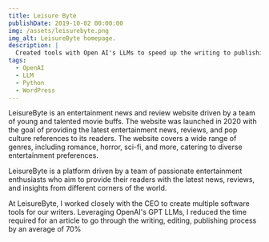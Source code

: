 ```yaml
---
title: Leisure Byte
publishDate: 2019-10-02 00:00:00
img: /assets/leisurebyte.png
img_alt: LeisureByte homepage.
description: |
  Created tools with Open AI's LLMs to speed up the writing to publishing cycle.
tags:
  - OpenAI
  - LLM
  - Python
  - WordPress
---
```


LeisureByte is an entertainment news and review website driven by a team of young and talented movie buffs.
The website was launched in 2020 with the goal of providing the latest entertainment news, reviews, and pop culture references to its readers. The website covers a wide range of genres, including romance, horror, sci-fi, and more, catering to diverse entertainment preferences.

LeisureByte is a platform driven by a team of passionate entertainment enthusiasts who aim to provide their readers with the latest news, reviews, and insights from different corners of the world.

At LeisureByte, I worked closely with the CEO to create multiple software tools for our writers. Leveraging OpenAI's GPT LLMs, I reduced the time required for an article to go through the writing, editing, publishing process by an average of 70%
